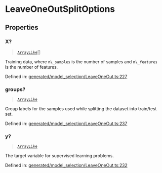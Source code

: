 # LeaveOneOutSplitOptions

## Properties

### X?

> [`ArrayLike`](../types/ArrayLike.md)[]

Training data, where `n\_samples` is the number of samples and `n\_features` is the number of features.

Defined in:  [generated/model\_selection/LeaveOneOut.ts:227](https://github.com/transitive-bullshit/scikit-learn-ts/blob/122b3c0/packages/sklearn/src/generated/model_selection/LeaveOneOut.ts#L227)

### groups?

> [`ArrayLike`](../types/ArrayLike.md)

Group labels for the samples used while splitting the dataset into train/test set.

Defined in:  [generated/model\_selection/LeaveOneOut.ts:237](https://github.com/transitive-bullshit/scikit-learn-ts/blob/122b3c0/packages/sklearn/src/generated/model_selection/LeaveOneOut.ts#L237)

### y?

> [`ArrayLike`](../types/ArrayLike.md)

The target variable for supervised learning problems.

Defined in:  [generated/model\_selection/LeaveOneOut.ts:232](https://github.com/transitive-bullshit/scikit-learn-ts/blob/122b3c0/packages/sklearn/src/generated/model_selection/LeaveOneOut.ts#L232)
